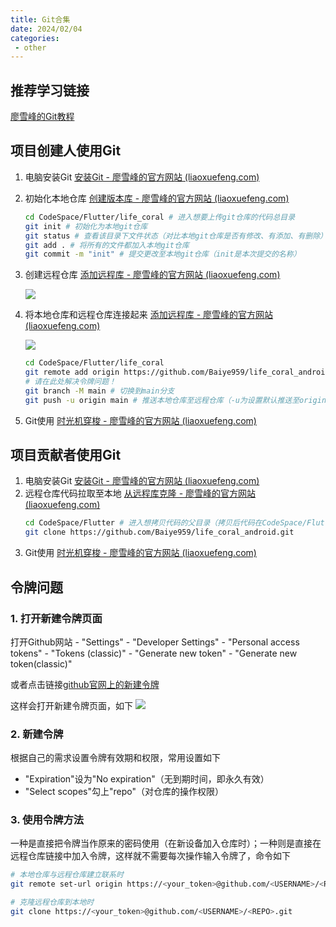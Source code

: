 ```yaml
---
title: Git合集
date: 2024/02/04
categories:
 - other
---
```


## 推荐学习链接

[廖雪峰的Git教程](https://www.liaoxuefeng.com/wiki/896043488029600)

## 项目创建人使用Git

1.  电脑安装Git
    [安装Git - 廖雪峰的官方网站 (liaoxuefeng.com)](https://www.liaoxuefeng.com/wiki/896043488029600/896067074338496)
2.  初始化本地仓库
    [创建版本库 - 廖雪峰的官方网站 (liaoxuefeng.com)](https://www.liaoxuefeng.com/wiki/896043488029600/896827951938304)
    ```bash
    cd CodeSpace/Flutter/life_coral # 进入想要上传git仓库的代码总目录
    git init # 初始化为本地git仓库
    git status # 查看该目录下文件状态（对比本地git仓库是否有修改、有添加、有删除）
    git add . # 将所有的文件都加入本地git仓库
    git commit -m "init" # 提交更改至本地git仓库（init是本次提交的名称）
    ```
3.  创建远程仓库
    [添加远程库 - 廖雪峰的官方网站 (liaoxuefeng.com)](https://www.liaoxuefeng.com/wiki/896043488029600/898732864121440)


    ![](/image/5j0h85a07o_-ozw2mMRCW.png)
4.  将本地仓库和远程仓库连接起来
    [添加远程库 - 廖雪峰的官方网站 (liaoxuefeng.com)](https://www.liaoxuefeng.com/wiki/896043488029600/898732864121440)


    ![](/image/ij7aea6480_E34kxNtBEx.png)
    ```bash
    cd CodeSpace/Flutter/life_coral
    git remote add origin https://github.com/Baiye959/life_coral_android.git # 添加联系
    # 请在此处解决令牌问题！
    git branch -M main # 切换到main分支
    git push -u origin main # 推送本地仓库至远程仓库（-u为设置默认推送至origin远程仓库的main分支）
    ```
5.  Git使用
    [时光机穿梭 - 廖雪峰的官方网站 (liaoxuefeng.com)](https://www.liaoxuefeng.com/wiki/896043488029600/896954074659008)

## 项目贡献者使用Git

1.  电脑安装Git
    [安装Git - 廖雪峰的官方网站 (liaoxuefeng.com)](https://www.liaoxuefeng.com/wiki/896043488029600/896067074338496)
2.  远程仓库代码拉取至本地
    [从远程库克隆 - 廖雪峰的官方网站 (liaoxuefeng.com)](https://www.liaoxuefeng.com/wiki/896043488029600/898732792973664)
    ```bash
    cd CodeSpace/Flutter # 进入想拷贝代码的父目录（拷贝后代码在CodeSpace/Flutter/life_coral_android）
    git clone https://github.com/Baiye959/life_coral_android.git
    ```
3.  Git使用
    [时光机穿梭 - 廖雪峰的官方网站 (liaoxuefeng.com)](https://www.liaoxuefeng.com/wiki/896043488029600/896954074659008)

## 令牌问题

### 1. 打开新建令牌页面

打开Github网站 - "Settings" - "Developer Settings" - "Personal access tokens" - "Tokens (classic)" - "Generate new token" - "Generate new token(classic)"

或者点击链接[github官网上的新建令牌](https://github.com/settings/tokens/new)

这样会打开新建令牌页面，如下
![](/image/2024-02-04-225316.png)

### 2. 新建令牌
根据自己的需求设置令牌有效期和权限，常用设置如下

- "Expiration"设为"No expiration"（无到期时间，即永久有效）
- "Select scopes"勾上"repo"（对仓库的操作权限）

### 3. 使用令牌方法

一种是直接把令牌当作原来的密码使用（在新设备加入仓库时）；一种则是直接在远程仓库链接中加入令牌，这样就不需要每次操作输入令牌了，命令如下

```bash
# 本地仓库与远程仓库建立联系时
git remote set-url origin https://<your_token>@github.com/<USERNAME>/<REPO>.git

# 克隆远程仓库到本地时
git clone https://<your_token>@github.com/<USERNAME>/<REPO>.git
```
